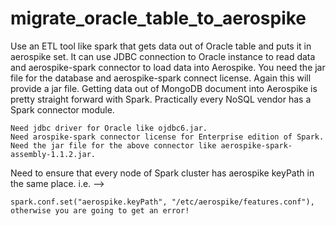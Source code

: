 # migrate_oracle_table_to_aerospike

Use an ETL tool like spark that gets data out of Oracle table and puts it in aerospike set. It can use JDBC connection to Oracle instance to read data and aerospike-spark connector to load data into Aerospike. You need the jar file for the database and aerospike-spark connect license. Again this will provide a jar file. Getting data out of MongoDB document into Aerospike is pretty straight forward with Spark. Practically every NoSQL vendor has a Spark connector module.

```
Need jdbc driver for Oracle like ojdbc6.jar.
Need arospike-spark connector license for Enterprise edition of Spark.
Need the jar file for the above connector like aerospike-spark-assembly-1.1.2.jar.
```
Need to ensure that every node of Spark cluster has aerospike keyPath in the same place. i.e. -->    
```
spark.conf.set("aerospike.keyPath", "/etc/aerospike/features.conf"), otherwise you are going to get an error!
```

